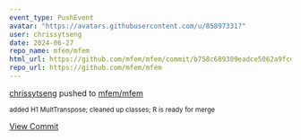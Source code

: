 ```yaml
---
event_type: PushEvent
avatar: "https://avatars.githubusercontent.com/u/85897331?"
user: chrissytseng
date: 2024-06-27
repo_name: mfem/mfem
html_url: https://github.com/mfem/mfem/commit/b758c689309eadce5062a9fcd9dbbbad9ebf86f5
repo_url: https://github.com/mfem/mfem
---
```


<a href='https://github.com/chrissytseng' target='_blank'>chrissytseng</a> pushed to <a href='https://github.com/mfem/mfem' target='_blank'>mfem/mfem</a>

<small>added H1 MultTranspose; cleaned up classes; R is ready for merge</small>

<a href='https://github.com/mfem/mfem/commit/b758c689309eadce5062a9fcd9dbbbad9ebf86f5' target='_blank'>View Commit</a>